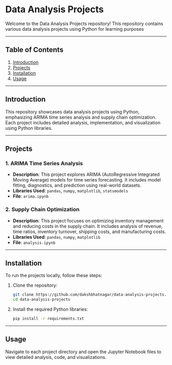 
# Data Analysis Projects

Welcome to the Data Analysis Projects repository! This repository contains various data analysis projects using Python for learning purposes

---

## Table of Contents

1. [Introduction](#introduction)
2. [Projects](#projects)
3. [Installation](#installation)
4. [Usage](#usage)
---
## Introduction

This repository showcases data analysis projects using Python, emphasizing ARIMA time series analysis and supply chain optimization. Each project includes detailed analysis, implementation, and visualization using Python libraries.

---

## Projects

### 1. ARIMA Time Series Analysis

- **Description**: This project explores ARIMA (AutoRegressive Integrated Moving Average) models for time series forecasting. It includes model fitting, diagnostics, and prediction using real-world datasets.
- **Libraries Used**: `pandas`, `numpy`, `matplotlib`, `statsmodels`
- **File**: `arima.ipynb`

### 2. Supply Chain Optimization

- **Description**: This project focuses on optimizing inventory management and reducing costs in the supply chain. It includes analysis of revenue, time ratios, inventory turnover, shipping costs, and manufacturing costs.
- **Libraries Used**: `pandas`, `numpy`, `matplotlib`
- **File**: `analysis.ipynb`

---

## Installation

To run the projects locally, follow these steps:

1. Clone the repository:

   ```bash
   git clone https://github.com/dakshbhatnagar/data-analysis-projects.git
   cd data-analysis-projects
   ```

2. Install the required Python libraries:

   ```bash
   pip install -r requirements.txt
   ```
---
## Usage

Navigate to each project directory and open the Jupyter Notebook files to view detailed analysis, code, and visualizations.
